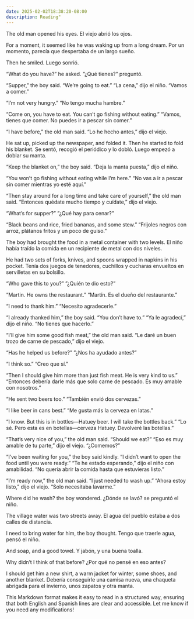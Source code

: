 ```yaml
---
date: 2025-02-02T18:38:20-08:00
description: Reading"
---
```


The old man opened his eyes.
El viejo abrió los ojos.

For a moment, it seemed like he was waking up from a long dream.
Por un momento, parecía que despertaba de un largo sueño.

Then he smiled.
Luego sonrió.

“What do you have?” he asked.
”¿Qué tienes?” preguntó.

“Supper,” the boy said. “We’re going to eat.”
“La cena,” dijo el niño. “Vamos a comer.”

“I’m not very hungry.”
“No tengo mucha hambre.”

“Come on, you have to eat. You can’t go fishing without eating.”
“Vamos, tienes que comer. No puedes ir a pescar sin comer.”

“I have before,” the old man said.
“Lo he hecho antes,” dijo el viejo.

He sat up, picked up the newspaper, and folded it. Then he started to fold his blanket.
Se sentó, recogió el periódico y lo dobló. Luego empezó a doblar su manta.

“Keep the blanket on,” the boy said.
“Deja la manta puesta,” dijo el niño.

“You won’t go fishing without eating while I’m here.”
“No vas a ir a pescar sin comer mientras yo esté aquí.”

“Then stay around for a long time and take care of yourself,” the old man said.
“Entonces quédate mucho tiempo y cuídate,” dijo el viejo.

“What’s for supper?”
”¿Qué hay para cenar?”

“Black beans and rice, fried bananas, and some stew.”
“Frijoles negros con arroz, plátanos fritos y un poco de guiso.”

The boy had brought the food in a metal container with two levels.
El niño había traído la comida en un recipiente de metal con dos niveles.

He had two sets of forks, knives, and spoons wrapped in napkins in his pocket.
Tenía dos juegos de tenedores, cuchillos y cucharas envueltos en servilletas en su bolsillo.

“Who gave this to you?”
”¿Quién te dio esto?”

“Martin. He owns the restaurant.”
“Martín. Es el dueño del restaurante.”

“I need to thank him.”
“Necesito agradecerle.”

“I already thanked him,” the boy said. “You don’t have to.”
“Ya le agradecí,” dijo el niño. “No tienes que hacerlo.”

“I’ll give him some good fish meat,” the old man said.
“Le daré un buen trozo de carne de pescado,” dijo el viejo.

“Has he helped us before?”
”¿Nos ha ayudado antes?”

“I think so.”
“Creo que sí.”

“Then I should give him more than just fish meat. He is very kind to us.”
“Entonces debería darle más que solo carne de pescado. Es muy amable con nosotros.”

“He sent two beers too.”
“También envió dos cervezas.”

“I like beer in cans best.”
“Me gusta más la cerveza en latas.”

“I know. But this is in bottles—Hatuey beer. I will take the bottles back.”
“Lo sé. Pero esta es en botellas—cerveza Hatuey. Devolveré las botellas.”

“That’s very nice of you,” the old man said. “Should we eat?”
“Eso es muy amable de tu parte,” dijo el viejo. “¿Comemos?”

“I’ve been waiting for you,” the boy said kindly. “I didn’t want to open the food until you were ready.”
“Te he estado esperando,” dijo el niño con amabilidad. “No quería abrir la comida hasta que estuvieras listo.”

“I’m ready now,” the old man said. “I just needed to wash up.”
“Ahora estoy listo,” dijo el viejo. “Solo necesitaba lavarme.”

Where did he wash? the boy wondered.
¿Dónde se lavó? se preguntó el niño.

The village water was two streets away.
El agua del pueblo estaba a dos calles de distancia.

I need to bring water for him, the boy thought.
Tengo que traerle agua, pensó el niño.

And soap, and a good towel.
Y jabón, y una buena toalla.

Why didn’t I think of that before?
¿Por qué no pensé en eso antes?

I should get him a new shirt, a warm jacket for winter, some shoes, and another blanket.
Debería conseguirle una camisa nueva, una chaqueta abrigada para el invierno, unos zapatos y otra manta.

This Markdown format makes it easy to read in a structured way, ensuring that both English and Spanish lines are clear and accessible. Let me know if you need any modifications!
